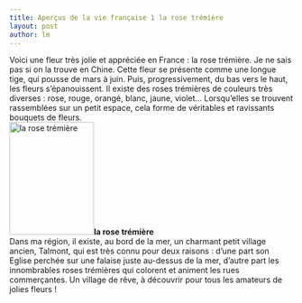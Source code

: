 ```yaml
---
title: Aperçus de la vie française 1 la rose trémière 
layout: post
author: lm
---
```

<p>Voici une fleur très jolie et appréciée en France : la rose trémière. Je ne sais pas si on la trouve en Chine. Cette fleur se présente comme une longue tige, qui pousse de mars à juin. Puis, progressivement, du bas vers le haut, les fleurs s’épanouissent. Il existe des roses trémières de couleurs très diverses : rose, rouge, orangé, blanc, jaune, violet… Lorsqu’elles se trouvent rassemblées sur un petit espace, cela forme de véritables et ravissants bouquets de fleurs.<br />
<span class="inline inline-left"><a href="/fayu/node/68"><img src="http://blog.fltrp.com/fayu/files/images/Rose trémière 2.thumbnail.JPG" alt="la rose trémière" title="la rose trémière"  class="image image-thumbnail " width="150" height="200" /></a><span class="caption" style="width: 148px;"><strong>la rose trémière</strong></span></span><br />
Dans ma région, il existe, au bord de la mer, un charmant petit village ancien, Talmont, qui est très connu pour deux raisons : d’une part son Eglise perchée sur une falaise juste au-dessus de la mer, d’autre part les innombrables roses trémières qui colorent et animent les rues commerçantes. Un village de rêve, à découvrir pour tous les amateurs de jolies fleurs !</p>
<div class="image-clear"></div>
